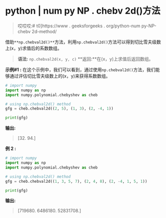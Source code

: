 # python | num py NP . chebv 2d()方法

> 哎哎哎:# t0]https://www . geeksforgeeks . org/python-num py-NP-chebv 2d-method/

借助`**np.chebval2d()**`方法，利用`np.chebval2d()`方法可以得到切比雪夫级数上(x，y)求值后的系数数组。

> **语法:** `np.chebval2d(x, y, c)`
> **返回:**在(x，y)上求值后返回数组。

**示例#1 :**
在这个示例中，我们可以看到，通过使用`np.chebval2d()`方法，我们能够通过评估切比雪夫级数上的(x，y)来获得系数数组。

```py
# import numpy
import numpy as np
import numpy.polynomial.chebyshev as cheb

# using np.chebval2d() method
gfg = cheb.chebval2d((2, 5), (1, 3), (2, -4, 1))

print(gfg)
```

**输出:**

> [32\. 94.]

**例 2 :**

```py
# import numpy
import numpy as np
import numpy.polynomial.chebyshev as cheb

# using np.chebval2d() method
gfg = cheb.chebval2d((1, 3, 5, 7), (2, 4, 8), (2, -4, 1, 5, 1))

print(gfg)
```

**输出:**

> [719680\. 6486180\. 52831708.]